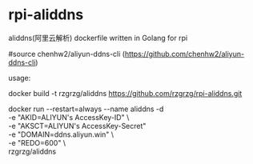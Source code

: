 
# rpi-aliddns
aliddns(阿里云解析) dockerfile written in Golang for rpi

#source
chenhw2/aliyun-ddns-cli (https://github.com/chenhw2/aliyun-ddns-cli)

usage:

docker build -t rzgrzg/aliddns https://github.com/rzgrzg/rpi-aliddns.git

docker run --restart=always --name aliddns -d \
    -e "AKID=ALIYUN's AccessKey-ID" \    
    -e "AKSCT=ALIYUN's AccessKey-Secret" \
    -e "DOMAIN=ddns.aliyun.win" \    
    -e "REDO=600" \    
    rzgrzg/aliddns
